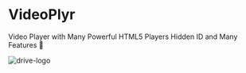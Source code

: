 # VideoPlyr
Video Player with Many Powerful HTML5 Players Hidden ID and Many Features 🚀


![drive-logo](https://user-images.githubusercontent.com/66713844/189491013-27a5bc30-6057-4e08-b66b-d5184f20060d.png)
